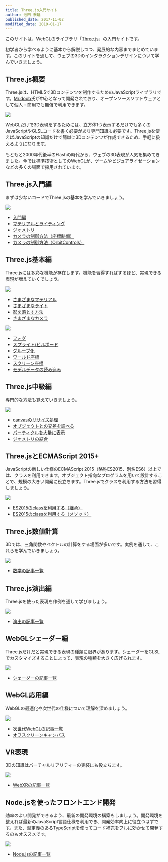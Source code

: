 ```yaml
---
title: Three.js入門サイト
author: 池田 泰延
published_date: 2017-11-02
modified_date: 2019-01-17
---
```


このサイトは、WebGLのライブラリ「[Three.js](https://threejs.org)」の入門サイトです。

初学者から学べるように基本から解説しつつ、発展的な内容までまとめています。このサイトを通して、ウェブの3Dのインタラクションデザインについて学んでいきましょう。

## Three.js概要

Three.jsは、HTML5で3Dコンテンツを制作するためのJavaScriptライブラリです。[Mr.doob](http://mrdoob.com)氏が中心となって開発されており、オープンソースソフトウェアとして個人・商用でも無償で利用できます。

![](https://ics.media/wp-content/uploads/2017/08/170704_webpack_site_three.png)

WebGLだけで3D表現をするためには、立方体1つ表示するだけでも多くのJavaScriptやGLSLコードを書く必要があり専門知識も必要です。Three.jsを使えばJavaScriptの知識だけで簡単に3Dコンテンツが作成できるため、手軽に扱えるようになります。

もともと2000年代後半のFlashの時代から、ウェブの3D表現が人気を集めてきました。今では標準技術としてのWebGLが、ゲームやビジュアライゼーションなどの多くの場面で採用されています。


## Three.js入門編

まずは少ないコードでThree.jsの基本を学んでいきましょう。

![](../imgs/camera_orbitcontrols.png)

- [入門編](quickstart.md)
- [マテリアルとライティング](material_basic.md)
- [ジオメトリ](geometry_general.md)
- [カメラの制御方法（座標制御）](camera_position.md)
- [カメラの制御方法（OrbitControls）](camera_orbitcontrols.md)


## Three.js基本編

Three.jsには多彩な機能が存在します。機能を習得すればするほど、実現できる表現が増えていくでしょう。

![](../imgs/material_variation_toon.png)

- [さまざまなマテリアル](material_variation.md)
- [さまざまなライト](light_variation.md)
- [影を落とす方法](light_shadowmap.md)
- [さまざまなカメラ](camera_variation.md)

![](../imgs/sprite.png)

- [フォグ](fog.md)
- [スプライト/ビルボード](sprite.md)
- [グループ化](object3d_group.md)
- [ワールド座標](position_world.md)
- [スクリーン座標](position_project.md)
- [モデルデータの読み込み](model_basic.md)


## Three.js中級編

専門的な方法も覚えていきましょう。

![](../imgs/raycast.png)

- [canvasのリサイズ処理](renderer_resize.md)
- [オブジェクトとの交差を調べる](raycast.md)
- [パーティクルを大量に表示](points.md)
- [ジオメトリの結合](geometry_merge.md)

## Three.jsとECMAScript 2015+

JavaScriptの新しい仕様のECMAScript 2015（略称ES2015、別名ES6）以上では、クラスを利用できます。オブジェクト指向なプログラムを用いて設計することで、規模の大きい開発に役立ちます。Three.jsでクラスを利用する方法を習得しましょう。

![](../imgs/index-h2-es2015.png)

- [ES2015のclassを利用する（継承）](class.md)
- [ES2015のclassを利用する（メソッド）](class_method.md)

## Three.js数値計算

3Dでは、三角関数やベクトルの計算をする場面が多いです。実例を通して、これらを学んでいきましょう。

![](https://ics.media/wp-content/uploads/2016/08/1601_trigonometric_function1.jpg)

- [数学の記事一覧](math.md)

## Three.js演出編

Three.jsを使った表現を作例を通して学びましょう。

![](https://ics.media/wp-content/uploads/2016/11/160907_magma_effect.jpg)

- [演出の記事一覧](effect.md)

## WebGLシェーダー編

Three.jsだけだと実現できる表現の種類に限界があります。シェーダーをGLSLでカスタマイズすることによって、表現の種類を大きく広げられます。

![](https://ics.media/wp-content/uploads/2015/03/150311_eyecatch.png)

- [シェーダーの記事一覧](shader_md)

## WebGL応用編

WebGLの最適化や次世代の仕様について理解を深めましょう。

![](https://ics.media/wp-content/uploads/2017/07/170706_webgl2_eyecatch.png)

- [次世代WebGLの記事一覧](webgl_next.md)
- [オフスクリーンキャンバス](offscreencanvas.md)


## VR表現

3Dの知識はバーチャルリアリティーの実装にも役立ちます。

![](https://ics.media/wp-content/uploads/2017/01/170112_panorama_eye.jpg)

- [WebXRの記事一覧](webxr.md)

## Node.jsを使ったフロントエンド開発

効率のよい開発ができるよう、最新の開発環境の構築もしましょう。開発環境を整えれば最新のJavaScript言語仕様を利用でき、開発効率向上に役立つはずです。また、型定義のあるTypeScriptを使ってコード補完をフルに効かせて開発するのもオススメです。

![](https://ics.media/wp-content/uploads/2017/08/170808_eyecatch_webpack_typescript.jpg)

- [Node.jsの記事一覧](nodejs.md)


